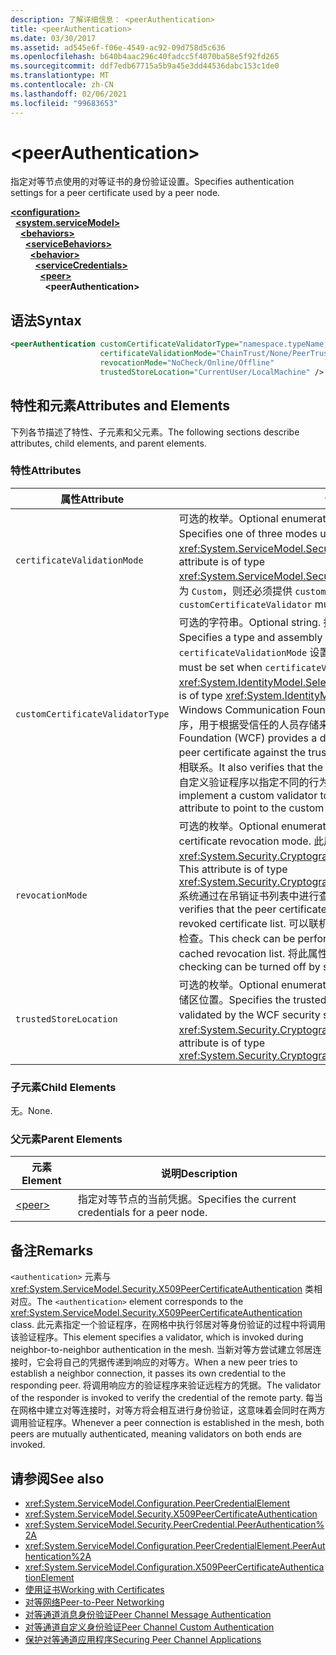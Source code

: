 ```yaml
---
description: 了解详细信息： <peerAuthentication>
title: <peerAuthentication>
ms.date: 03/30/2017
ms.assetid: ad545e6f-f06e-4549-ac92-09d758d5c636
ms.openlocfilehash: b640b4aac296c40fadcc5f4070ba58e5f92fd265
ms.sourcegitcommit: ddf7edb67715a5b9a45e3dd44536dabc153c1de0
ms.translationtype: MT
ms.contentlocale: zh-CN
ms.lasthandoff: 02/06/2021
ms.locfileid: "99683653"
---
```

# \<peerAuthentication>

<span data-ttu-id="70d4d-102">指定对等节点使用的对等证书的身份验证设置。</span><span class="sxs-lookup"><span data-stu-id="70d4d-102">Specifies authentication settings for a peer certificate used by a peer node.</span></span>  
  
[**\<configuration>**](../configuration-element.md)\
&nbsp;&nbsp;[**\<system.serviceModel>**](system-servicemodel.md)\
&nbsp;&nbsp;&nbsp;&nbsp;[**\<behaviors>**](behaviors.md)\
&nbsp;&nbsp;&nbsp;&nbsp;&nbsp;&nbsp;[**\<serviceBehaviors>**](servicebehaviors.md)\
&nbsp;&nbsp;&nbsp;&nbsp;&nbsp;&nbsp;&nbsp;&nbsp;[**\<behavior>**](behavior-of-servicebehaviors.md)\
&nbsp;&nbsp;&nbsp;&nbsp;&nbsp;&nbsp;&nbsp;&nbsp;&nbsp;&nbsp;[**\<serviceCredentials>**](servicecredentials.md)\
&nbsp;&nbsp;&nbsp;&nbsp;&nbsp;&nbsp;&nbsp;&nbsp;&nbsp;&nbsp;&nbsp;&nbsp;[**\<peer>**](peer-of-servicecredentials.md)\
&nbsp;&nbsp;&nbsp;&nbsp;&nbsp;&nbsp;&nbsp;&nbsp;&nbsp;&nbsp;&nbsp;&nbsp;&nbsp;&nbsp;**\<peerAuthentication>**  
  
## <a name="syntax"></a><span data-ttu-id="70d4d-103">语法</span><span class="sxs-lookup"><span data-stu-id="70d4d-103">Syntax</span></span>  
  
```xml  
<peerAuthentication customCertificateValidatorType="namespace.typeName, [,AssemblyName] [,Version=version number] [,Culture=culture] [,PublicKeyToken=token]"
                    certificateValidationMode="ChainTrust/None/PeerTrust/PeerOrChainTrust/Custom"
                    revocationMode="NoCheck/Online/Offline"
                    trustedStoreLocation="CurrentUser/LocalMachine" />
```  
  
## <a name="attributes-and-elements"></a><span data-ttu-id="70d4d-104">特性和元素</span><span class="sxs-lookup"><span data-stu-id="70d4d-104">Attributes and Elements</span></span>  

 <span data-ttu-id="70d4d-105">下列各节描述了特性、子元素和父元素。</span><span class="sxs-lookup"><span data-stu-id="70d4d-105">The following sections describe attributes, child elements, and parent elements.</span></span>  
  
### <a name="attributes"></a><span data-ttu-id="70d4d-106">特性</span><span class="sxs-lookup"><span data-stu-id="70d4d-106">Attributes</span></span>  
  
|<span data-ttu-id="70d4d-107">属性</span><span class="sxs-lookup"><span data-stu-id="70d4d-107">Attribute</span></span>|<span data-ttu-id="70d4d-108">说明</span><span class="sxs-lookup"><span data-stu-id="70d4d-108">Description</span></span>|  
|---------------|-----------------|  
|`certificateValidationMode`|<span data-ttu-id="70d4d-109">可选的枚举。</span><span class="sxs-lookup"><span data-stu-id="70d4d-109">Optional enumeration.</span></span> <span data-ttu-id="70d4d-110">指定用来验证凭据的三种模式之一。</span><span class="sxs-lookup"><span data-stu-id="70d4d-110">Specifies one of three modes used to validate credentials.</span></span> <span data-ttu-id="70d4d-111">此属性的类型为 <xref:System.ServiceModel.Security.X509CertificateValidationMode>。</span><span class="sxs-lookup"><span data-stu-id="70d4d-111">This attribute is of type <xref:System.ServiceModel.Security.X509CertificateValidationMode>.</span></span> <span data-ttu-id="70d4d-112">如果设置为 `Custom`，则还必须提供 `customCertificateValidator`。</span><span class="sxs-lookup"><span data-stu-id="70d4d-112">If set to `Custom`, then a `customCertificateValidator` must also be supplied.</span></span>|  
|`customCertificateValidatorType`|<span data-ttu-id="70d4d-113">可选的字符串。</span><span class="sxs-lookup"><span data-stu-id="70d4d-113">Optional string.</span></span> <span data-ttu-id="70d4d-114">指定用于验证自定义类型的类型和程序集。</span><span class="sxs-lookup"><span data-stu-id="70d4d-114">Specifies a type and assembly used to validate a custom type.</span></span> <span data-ttu-id="70d4d-115">当 `certificateValidationMode` 设置为 `Custom` 时，必须设置此属性。</span><span class="sxs-lookup"><span data-stu-id="70d4d-115">This attribute must be set when `certificateValidationMode` is set to `Custom`.</span></span> <span data-ttu-id="70d4d-116">此属性的类型为 <xref:System.IdentityModel.Selectors.X509CertificateValidator>。</span><span class="sxs-lookup"><span data-stu-id="70d4d-116">This attribute is of type <xref:System.IdentityModel.Selectors.X509CertificateValidator>.</span></span> <span data-ttu-id="70d4d-117">Windows Communication Foundation (WCF) 提供了一个默认的对等证书验证程序，用于根据受信任的人员存储来验证对等证书。</span><span class="sxs-lookup"><span data-stu-id="70d4d-117">Windows Communication Foundation (WCF) provides a default peer certificate validator that verifies the peer certificate against the trusted people store.</span></span> <span data-ttu-id="70d4d-118">它还验证证书是否与有效的根相联系。</span><span class="sxs-lookup"><span data-stu-id="70d4d-118">It also verifies that the certificate chains up to a valid root.</span></span> <span data-ttu-id="70d4d-119">您可以实现自定义验证程序以指定不同的行为，并使用该属性指向自定义验证程序。</span><span class="sxs-lookup"><span data-stu-id="70d4d-119">You can implement a custom validator to specify a different behavior and use this attribute to point to the custom validator.</span></span>|  
|`revocationMode`|<span data-ttu-id="70d4d-120">可选的枚举。</span><span class="sxs-lookup"><span data-stu-id="70d4d-120">Optional enumeration.</span></span> <span data-ttu-id="70d4d-121">指定证书吊销模式。</span><span class="sxs-lookup"><span data-stu-id="70d4d-121">Specifies the certificate revocation mode.</span></span> <span data-ttu-id="70d4d-122">此属性的类型为 <xref:System.Security.Cryptography.X509Certificates.X509RevocationMode>。</span><span class="sxs-lookup"><span data-stu-id="70d4d-122">This attribute is of type <xref:System.Security.Cryptography.X509Certificates.X509RevocationMode>.</span></span> <span data-ttu-id="70d4d-123">系统通过在吊销证书列表中进行查找来验证对等证书尚未吊销。</span><span class="sxs-lookup"><span data-stu-id="70d4d-123">The system verifies that the peer certificate has not been revoked by looking it up in the revoked certificate list.</span></span> <span data-ttu-id="70d4d-124">可以联机执行该检查，也可以根据缓存的吊销列表执行该检查。</span><span class="sxs-lookup"><span data-stu-id="70d4d-124">This check can be performed either by checking online or against a cached revocation list.</span></span> <span data-ttu-id="70d4d-125">将此属性设置为 NoCheck 可禁用吊销检查。</span><span class="sxs-lookup"><span data-stu-id="70d4d-125">Revocation checking can be turned off by setting this attribute to NoCheck.</span></span>|  
|`trustedStoreLocation`|<span data-ttu-id="70d4d-126">可选的枚举。</span><span class="sxs-lookup"><span data-stu-id="70d4d-126">Optional enumeration.</span></span> <span data-ttu-id="70d4d-127">指定 WCF 安全系统验证对等证书的受信任存储区位置。</span><span class="sxs-lookup"><span data-stu-id="70d4d-127">Specifies the trusted store location where the peer certificate is validated by the WCF security system.</span></span> <span data-ttu-id="70d4d-128">此属性的类型为 <xref:System.Security.Cryptography.X509Certificates.StoreLocation>。</span><span class="sxs-lookup"><span data-stu-id="70d4d-128">This attribute is of type <xref:System.Security.Cryptography.X509Certificates.StoreLocation>.</span></span>|  
  
### <a name="child-elements"></a><span data-ttu-id="70d4d-129">子元素</span><span class="sxs-lookup"><span data-stu-id="70d4d-129">Child Elements</span></span>  

 <span data-ttu-id="70d4d-130">无。</span><span class="sxs-lookup"><span data-stu-id="70d4d-130">None.</span></span>  
  
### <a name="parent-elements"></a><span data-ttu-id="70d4d-131">父元素</span><span class="sxs-lookup"><span data-stu-id="70d4d-131">Parent Elements</span></span>  
  
|<span data-ttu-id="70d4d-132">元素</span><span class="sxs-lookup"><span data-stu-id="70d4d-132">Element</span></span>|<span data-ttu-id="70d4d-133">说明</span><span class="sxs-lookup"><span data-stu-id="70d4d-133">Description</span></span>|  
|-------------|-----------------|  
|[\<peer>](peer-of-servicecredentials.md)|<span data-ttu-id="70d4d-134">指定对等节点的当前凭据。</span><span class="sxs-lookup"><span data-stu-id="70d4d-134">Specifies the current credentials for a peer node.</span></span>|  
  
## <a name="remarks"></a><span data-ttu-id="70d4d-135">备注</span><span class="sxs-lookup"><span data-stu-id="70d4d-135">Remarks</span></span>  

 <span data-ttu-id="70d4d-136">`<authentication>` 元素与 <xref:System.ServiceModel.Security.X509PeerCertificateAuthentication> 类相对应。</span><span class="sxs-lookup"><span data-stu-id="70d4d-136">The `<authentication>` element corresponds to the <xref:System.ServiceModel.Security.X509PeerCertificateAuthentication> class.</span></span> <span data-ttu-id="70d4d-137">此元素指定一个验证程序，在网格中执行邻居对等身份验证的过程中将调用该验证程序。</span><span class="sxs-lookup"><span data-stu-id="70d4d-137">This element specifies a validator, which is invoked during neighbor-to-neighbor authentication in the mesh.</span></span> <span data-ttu-id="70d4d-138">当新对等方尝试建立邻居连接时，它会将自己的凭据传递到响应的对等方。</span><span class="sxs-lookup"><span data-stu-id="70d4d-138">When a new peer tries to establish a neighbor connection, it passes its own credential to the responding peer.</span></span> <span data-ttu-id="70d4d-139">将调用响应方的验证程序来验证远程方的凭据。</span><span class="sxs-lookup"><span data-stu-id="70d4d-139">The validator of the responder is invoked to verify the credential of the remote party.</span></span> <span data-ttu-id="70d4d-140">每当在网格中建立对等连接时，对等方将会相互进行身份验证，这意味着会同时在两方调用验证程序。</span><span class="sxs-lookup"><span data-stu-id="70d4d-140">Whenever a peer connection is established in the mesh, both peers are mutually authenticated, meaning validators on both ends are invoked.</span></span>  
  
## <a name="see-also"></a><span data-ttu-id="70d4d-141">请参阅</span><span class="sxs-lookup"><span data-stu-id="70d4d-141">See also</span></span>

- <xref:System.ServiceModel.Configuration.PeerCredentialElement>
- <xref:System.ServiceModel.Security.X509PeerCertificateAuthentication>
- <xref:System.ServiceModel.Security.PeerCredential.PeerAuthentication%2A>
- <xref:System.ServiceModel.Configuration.PeerCredentialElement.PeerAuthentication%2A>
- <xref:System.ServiceModel.Configuration.X509PeerCertificateAuthenticationElement>
- [<span data-ttu-id="70d4d-142">使用证书</span><span class="sxs-lookup"><span data-stu-id="70d4d-142">Working with Certificates</span></span>](../../../wcf/feature-details/working-with-certificates.md)
- [<span data-ttu-id="70d4d-143">对等网络</span><span class="sxs-lookup"><span data-stu-id="70d4d-143">Peer-to-Peer Networking</span></span>](../../../wcf/feature-details/peer-to-peer-networking.md)
- <span data-ttu-id="70d4d-144">[对等通道消息身份验证](/previous-versions/dotnet/netframework-3.5/aa967730(v=vs.90))</span><span class="sxs-lookup"><span data-stu-id="70d4d-144">[Peer Channel Message Authentication](/previous-versions/dotnet/netframework-3.5/aa967730(v=vs.90))</span></span>
- <span data-ttu-id="70d4d-145">[对等通道自定义身份验证](/previous-versions/dotnet/netframework-3.5/ms751447(v=vs.90))</span><span class="sxs-lookup"><span data-stu-id="70d4d-145">[Peer Channel Custom Authentication](/previous-versions/dotnet/netframework-3.5/ms751447(v=vs.90))</span></span>
- [<span data-ttu-id="70d4d-146">保护对等通道应用程序</span><span class="sxs-lookup"><span data-stu-id="70d4d-146">Securing Peer Channel Applications</span></span>](../../../wcf/feature-details/securing-peer-channel-applications.md)
